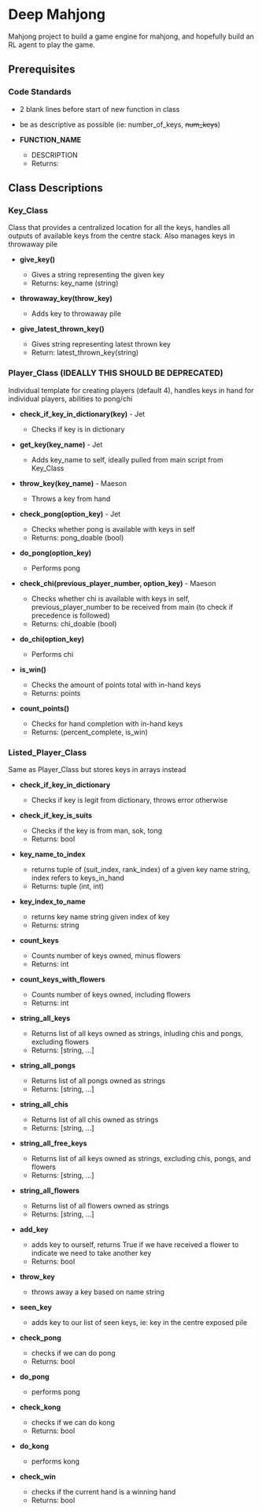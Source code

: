 # Deep Mahjong
Mahjong project to build a game engine for mahjong, and hopefully build an RL agent to play the game.

## Prerequisites
### Code Standards
- 2 blank lines before start of new function in class
- be as descriptive as possible (ie: number_of_keys, ~~num_keys~~)

- **FUNCTION_NAME**
    - DESCRIPTION
    - Returns:

## Class Descriptions

### Key_Class
Class that provides a centralized location for all the keys, handles all outputs of available keys from the centre stack. Also manages keys in throwaway pile

- **give_key()**
    - Gives a string representing the given key
    - Returns: key_name (string)

- **throwaway_key(throw_key)**
    - Adds key to throwaway pile

- **give_latest_thrown_key()**
    - Gives string representing latest thrown key
    - Return: latest_thrown_key(string)

### Player_Class (IDEALLY THIS SHOULD BE DEPRECATED)
Individual template for creating players (default 4), handles keys in hand for individual players, abilities to pong/chi

- **check_if_key_in_dictionary(key)** - Jet
    - Checks if key is in dictionary

- **get_key(key_name)** - Jet
    - Adds key_name to self, ideally pulled from main script from Key_Class

- **throw_key(key_name)** - Maeson
    - Throws a key from hand

- **check_pong(option_key)** - Jet
    - Checks whether pong is available with keys in self
    - Returns: pong_doable (bool)

- **do_pong(option_key)**
    - Performs pong

- **check_chi(previous_player_number, option_key)** - Maeson
    - Checks whether chi is available with keys in self, previous_player_number to be received from main (to check if precedence is followed)
    - Returns: chi_doable (bool)

- **do_chi(option_key)**
    - Performs chi

- **is_win()**
    - Checks the amount of points total with in-hand keys
    - Returns: points

- **count_points()**
    - Checks for hand completion with in-hand keys
    - Returns: (percent_complete, is_win)


### Listed_Player_Class
Same as Player_Class but stores keys in arrays instead

- **check_if_key_in_dictionary**
    - Checks if key is legit from dictionary, throws error otherwise

- **__check_if_key_is_suits__**
    - Checks if the key is from man, sok, tong
    - Returns: bool

- **key_name_to_index**
    - returns tuple of (suit_index, rank_index) of a given key name string, index refers to keys_in_hand
    - Returns: tuple (int, int)

- **key_index_to_name**
    - returns key name string given index of key
    - Returns: string

- **count_keys**
    - Counts number of keys owned, minus flowers
    - Returns: int

- **count_keys_with_flowers**
    - Counts number of keys owned, including flowers
    - Returns: int

- **string_all_keys**
    - Returns list of all keys owned as strings, inluding chis and pongs, excluding flowers
    - Returns: [string, ...]

- **string_all_pongs**
    - Returns list of all pongs owned as strings
    - Returns: [string, ...]

- **string_all_chis**
    - Returns list of all chis owned as strings
    - Returns: [string, ...]

- **string_all_free_keys**
    - Returns list of all keys owned as strings, excluding chis, pongs, and flowers
    - Returns: [string, ...]

- **string_all_flowers**
    - Returns list of all flowers owned as strings
    - Returns: [string, ...]

- **add_key**
    - adds key to ourself, returns True if we have received a flower to indicate we need to take another key
    - Returns: bool

- **throw_key**
    - throws away a key based on name string

- **seen_key**
    - adds key to our list of seen keys, ie: key in the centre exposed pile

- **check_pong**
    - checks if we can do pong
    - Returns: bool

- **do_pong**
    - performs pong

- **check_kong**
    - checks if we can do kong
    - Returns: bool

- **do_kong**
    - performs kong

- **check_win**
    - checks if the current hand is a winning hand
    - Returns: bool